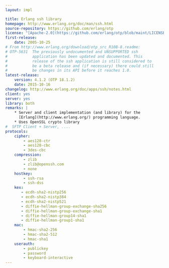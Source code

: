 ```yaml
---
layout: impl

title: Erlang ssh library
homepage: http://www.erlang.org/doc/man/ssh.html
source-repository: https://github.com/erlang/otp
license: "[Apache-2.0](https://github.com/erlang/otp/blob/maint/LICENSE.txt)"
first-release:
    date: 2005-10-25
# From http://www.erlang.org/download/otp_src_R10B-8.readme: 
# OTP-5631  The previously undocumented and UNSUPPORTED ssh
#	        application has been updated and documented. This
#	        release of the ssh application is still considered to
#	        be a beta release and (if necessary) there could still
#	        be changes in its API before it reaches 1.0.
latest-release:
    version: 4.1.2 (OTP 18.1.2)
    date: 2015-10-16
changelog: http://www.erlang.org/doc/apps/ssh/notes.html
client: yes
server: yes
library: both
remarks: |
    * Server and client implementation (and library) for the 
      [Erlang](http://www.erlang.org/) programming language.
    * Uses OpenSSL crypto library
#  SFTP Client + Server, ....
protocols:
    cipher:
        - aes128-ctr
        - aes128-cbc
        - 3des-cbc
    compression:
        - zlib
        - zlib@openssh.com
        - none
    hostkey:
        - ssh-rsa
        - ssh-dss
    kex:
       - ecdh-sha2-nistp256
       - ecdh-sha2-nistp384
       - ecdh-sha2-nistp521
       - diffie-hellman-group-exchange-sha256
       - diffie-hellman-group-exchange-sha1
       - diffie-hellman-group14-sha1
       - diffie-hellman-group1-sha1
    mac:
        - hmac-sha2-256
        - hmac-sha2-512
        - hmac-sha1
    userauth:
        - publickey
        - password
        - keyboard-interactive
---
```

